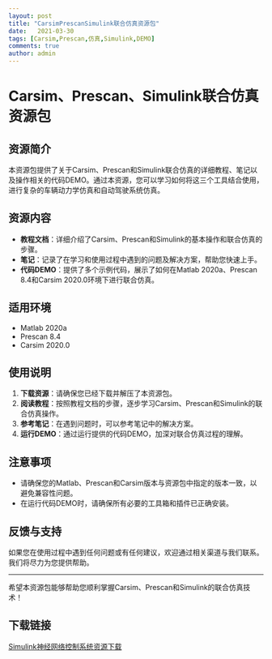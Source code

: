 ```yaml
---
layout: post
title: "CarsimPrescanSimulink联合仿真资源包"
date:   2021-03-30
tags: [Carsim,Prescan,仿真,Simulink,DEMO]
comments: true
author: admin
---
```

# Carsim、Prescan、Simulink联合仿真资源包

## 资源简介

本资源包提供了关于Carsim、Prescan和Simulink联合仿真的详细教程、笔记以及操作相关的代码DEMO。通过本资源，您可以学习如何将这三个工具结合使用，进行复杂的车辆动力学仿真和自动驾驶系统仿真。

## 资源内容

- **教程文档**：详细介绍了Carsim、Prescan和Simulink的基本操作和联合仿真的步骤。
- **笔记**：记录了在学习和使用过程中遇到的问题及解决方案，帮助您快速上手。
- **代码DEMO**：提供了多个示例代码，展示了如何在Matlab 2020a、Prescan 8.4和Carsim 2020.0环境下进行联合仿真。

## 适用环境

- Matlab 2020a
- Prescan 8.4
- Carsim 2020.0

## 使用说明

1. **下载资源**：请确保您已经下载并解压了本资源包。
2. **阅读教程**：按照教程文档的步骤，逐步学习Carsim、Prescan和Simulink的联合仿真操作。
3. **参考笔记**：在遇到问题时，可以参考笔记中的解决方案。
4. **运行DEMO**：通过运行提供的代码DEMO，加深对联合仿真过程的理解。

## 注意事项

- 请确保您的Matlab、Prescan和Carsim版本与资源包中指定的版本一致，以避免兼容性问题。
- 在运行代码DEMO时，请确保所有必要的工具箱和插件已正确安装。

## 反馈与支持

如果您在使用过程中遇到任何问题或有任何建议，欢迎通过相关渠道与我们联系。我们将尽力为您提供帮助。

---

希望本资源包能够帮助您顺利掌握Carsim、Prescan和Simulink的联合仿真技术！

## 下载链接

[Simulink神经网络控制系统资源下载](https://pan.quark.cn/s/eafdd9b0d568)